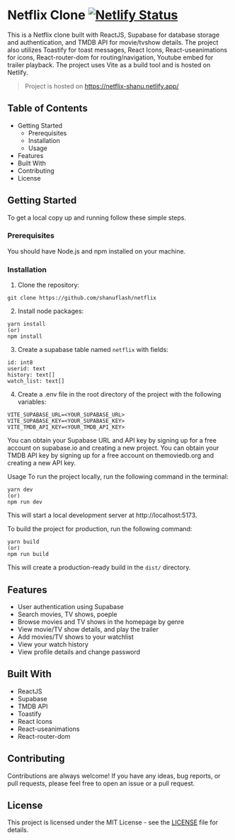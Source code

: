 # Netflix Clone  [![Netlify Status](https://api.netlify.com/api/v1/badges/db483b71-08a4-4a68-832a-e675f2eb4c0b/deploy-status)](https://app.netlify.com/sites/netflix-shanu/deploys)

This is a Netflix clone built with ReactJS, Supabase for database storage and authentication, and TMDB API for movie/tvshow details. The project also utilizes Toastify for toast messages, React Icons, React-useanimations for icons, React-router-dom for routing/navigation, Youtube embed for trailer playback. The project uses Vite as a build tool and is hosted on Netlify.

>Project is hosted on https://netflix-shanu.netlify.app/  
## Table of Contents
- Getting Started
  - Prerequisites
  - Installation
  - Usage
- Features
- Built With
- Contributing
- License

## Getting Started
To get a local copy up and running follow these simple steps.

### Prerequisites
You should have Node.js and npm installed on your machine.

### Installation
1. Clone the repository:

```
git clone https://github.com/shanuflash/netflix
```

2. Install node packages:
```
yarn install
(or)
npm install
```

3. Create a supabase table named `netflix` with fields:
```
id: int8
userid: text
history: text[]
watch_list: text[]
```

4. Create a .env file in the root directory of the project with the following variables:
```
VITE_SUPABASE_URL=<YOUR_SUPABASE_URL>
VITE_SUPABASE_KEY=<YOUR_SUPABASE_KEY>
VITE_TMDB_API_KEY=<YOUR_TMDB_API_KEY>
```
You can obtain your Supabase URL and API key by signing up for a free account on supabase.io and creating a new project. You can obtain your TMDB API key by signing up for a free account on themoviedb.org and creating a new API key.

Usage
To run the project locally, run the following command in the terminal:

```
yarn dev
(or)
npm run dev
```
This will start a local development server at http://localhost:5173.

To build the project for production, run the following command:

```
yarn build
(or)
npm run build
```
This will create a production-ready build in the `dist/` directory.

## Features
- User authentication using Supabase
- Search movies, TV shows, poeple
- Browse movies and TV shows in the homepage by genre
- View movie/TV show details, and play the trailer
- Add movies/TV shows to your watchlist
- View your watch history
- View profile details and change password

## Built With
- ReactJS
- Supabase
- TMDB API
- Toastify
- React Icons
- React-useanimations
- React-router-dom

## Contributing
Contributions are always welcome! If you have any ideas, bug reports, or pull requests, please feel free to open an issue or a pull request.

## License
This project is licensed under the MIT License - see the [LICENSE](https://github.com/shanuflash/netflix/blob/main/LICENSE) file for details.
